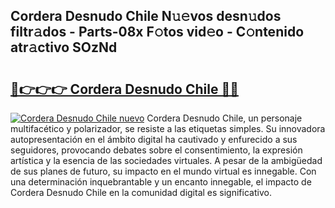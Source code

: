 ## Cordera Desnudo Chile N𝚞𝚎vos desn𝚞dos filtr𝚊dos - Parts-08x F𝚘tos vid𝚎o - C𝚘ntenido atr𝚊ctivo SOzNd

# <h2><a href="http://mb72alk.tromn.icu/?c=Cordera+Desnudo+Chile">🔗👉👉👉 Cordera Desnudo Chile 🔗🔗</a></h2>

[![Cordera Desnudo Chile nuevo](https://i.imgur.com/pEAQMta.gif)](http://mb72alk.tromn.icu/?c=Cordera+Desnudo+Chile)
Cordera Desnudo Chile, un personaje multifacético y polarizador, se resiste a las etiquetas simples. Su innovadora autopresentación en el ámbito digital ha cautivado y enfurecido a sus seguidores, provocando debates sobre el consentimiento, la expresión artística y la esencia de las sociedades virtuales. A pesar de la ambigüedad de sus planes de futuro, su impacto en el mundo virtual es innegable. Con una determinación inquebrantable y un encanto innegable, el impacto de Cordera Desnudo Chile en la comunidad digital es significativo.
